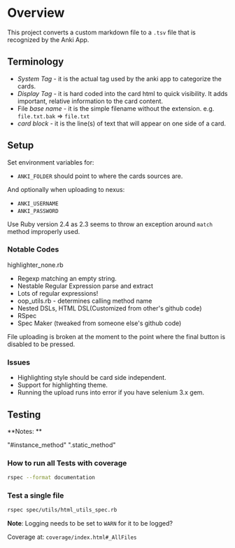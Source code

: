 # Overview

This project converts a custom markdown file to a `.tsv` file that is recognized
 by the Anki App.

## Terminology

- _System Tag_ - it is the actual tag used by the anki app to categorize
 the cards.
- _Display Tag_ - it is hard coded into the card html to quick visibility.  It
 adds important, relative information to the card content.
- File _base name_ - it is the simple filename without the extension.  e.g.
 `file.txt.bak` => `file.txt`
- _card block_ - it is the line(s) of text that will appear on one side of a card.

## Setup

Set environment variables for:

- `ANKI_FOLDER` should point to where the cards sources are.

And optionally when uploading to nexus:

- `ANKI_USERNAME`
- `ANKI_PASSWORD`

Use Ruby version 2.4 as 2.3 seems to throw an exception around `match` method
 improperly used.

### Notable Codes

highlighter_none.rb

- Regexp matching an empty string.
- Nestable Regular Expression parse and extract
- Lots of regular expressions!
- oop_utils.rb - determines calling method name
- Nested DSLs, HTML DSL(Customized from other's github code)
- RSpec
- Spec Maker (tweaked from someone else's github code)

File uploading is broken at the moment to the point where the final button is
 disabled to be pressed.

### Issues

- Highlighting style should be card side independent.
- Support for highlighting theme.
- Running the upload runs into error if you have selenium 3.x gem.

## Testing

**Notes: **

"#instance_method"
".static_method"

### How to run all Tests with coverage

```bash
rspec --format documentation
```

### Test a single file

```bash
rspec spec/utils/html_utils_spec.rb
```

**Note**: Logging needs to be set to `WARN` for it to be logged?

Coverage at: `coverage/index.html#_AllFiles`
